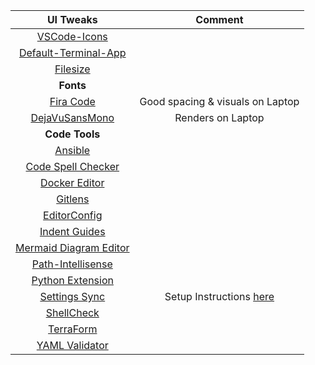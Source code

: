 | UI Tweaks                                                                             | Comment                                                                             |
|:-------------------------------------------------------------------------------------:|:-----------------------------------------------------------------------------------:|
| [VSCode-Icons](https://github.com/vscode-icons/vscode-icons)                          |                                                                                     |
| [Default-Terminal-App](https://stackoverflow.com/a/38494284)                          |                                                                                     |
| [Filesize](https://marketplace.visualstudio.com/items?itemName=mkxml.vscode-filesize) |                                                                                     |
| **Fonts**                                                                             |                                                                                     |
| [Fira Code](https://github.com/tonsky/FiraCode)                                       | Good spacing & visuals on Laptop                                                    |
| [DejaVuSansMono](https://dejavu-fonts.github.io/Download.html)                        | Renders on Laptop                                                                   |
| **Code Tools**                                                                        |                                                                                     |
| [Ansible](https://github.com/ansible/vscode-ansible)                        |                                                                                     |
| [Code Spell Checker](https://github.com/streetsidesoftware/vscode-spell-checker)                 |                                                               |
| [Docker Editor](https://github.com/microsoft/vscode-docker)                 |                                                                                     |
| [Gitlens](https://github.com/gitkraken/vscode-gitlens)                        |                                                                                   |
| [EditorConfig](https://github.com/editorconfig/editorconfig-vscode)                                        |                                                                                     |
| [Indent Guides](https://stackoverflow.com/a/49256032)                       |                                                                                     |
| [Mermaid Diagram Editor](https://github.com/vstirbu/vscode-mermaid-preview) |                                                                                     |
| [Path-Intellisense](https://github.com/ChristianKohler/PathIntellisense)    |                                                                                     |
| [Python Extension](https://github.com/Microsoft/vscode-python)              |                                                                                     |
| [Settings Sync](https://github.com/shanalikhan/code-settings-sync)          | Setup Instructions [here](https://itnext.io/settings-sync-with-vs-code-c3d4f126989) |
| [ShellCheck](https://github.com/vscode-shellcheck/vscode-shellcheck)        |                                                                                     |
| [TerraForm](https://github.com/hashicorp/vscode-terraform)                      |                                                                                 |          |
| [YAML Validator](https://github.com/redhat-developer/vscode-yaml)           |                                                                                     |
